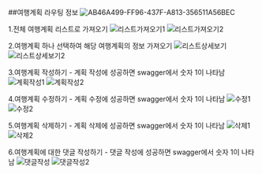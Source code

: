 ##여행계획
라우팅 정보
![AB46A499-FF96-437F-A813-356511A56BEC](https://github.com/enjoytrip-semifinal/enjoytrip-semi/assets/98890934/27453249-2bbe-47a7-a000-5e431c18fca8)


1.전체 여행계획 리스트로 가져오기
![리스트가져오기1](https://user-images.githubusercontent.com/76669772/235839585-a5fda6f5-ac9d-4749-95f6-8e62f288a8ee.PNG)
![리스트가져오기2](https://user-images.githubusercontent.com/76669772/235839587-b48cafa7-6b77-4f29-8f41-011892326c8c.PNG)

2.여행계획 하나 선택하여 해당 여행계획의 정보 가져오기
![리스트상세보기](https://user-images.githubusercontent.com/76669772/235839640-6b79f672-6a31-4db1-ae17-7ed7ef8b7989.PNG)
![리스트상세보기2](https://user-images.githubusercontent.com/76669772/235839644-8f1fe540-105c-4f92-9f77-4e4a5f255f9e.PNG)

3.여행계획 작성하기 - 계획 작성에 성공하면 swagger에서 숫자 1이 나타남
![계획작성1](https://user-images.githubusercontent.com/76669772/235839703-6d1e852b-41ac-4636-9f5e-21e73f4c1a1a.PNG)
![계획작성2](https://user-images.githubusercontent.com/76669772/235839705-61eb9932-88a5-4969-8c96-6cb9002ee003.PNG)

4.여행계획 수정하기 - 계획 수정에 성공하면 swagger에서 숫자 1이 나타남
![수정1](https://user-images.githubusercontent.com/76669772/235839730-d17a425d-bf32-451c-991b-e50bd3d6c63c.PNG)
![수정2](https://user-images.githubusercontent.com/76669772/235839734-974df98c-f477-49d1-9be3-970f22711ba5.PNG)

5.여행계획 삭제하기 - 계획 삭제에 성공하면 swagger에서 숫자 1이 나타남
![삭제1](https://user-images.githubusercontent.com/76669772/235839755-f165686d-ad3a-4855-8653-456c1ee2395b.PNG)
![삭제2](https://user-images.githubusercontent.com/76669772/235839759-e073618d-7d23-44a1-a0a4-bc33a07247c0.PNG)


6.여행계획에 대한 댓글 작성하기 - 댓글 작성에 성공하면 swagger에서 숫자 1이 나타남
![댓글작성](https://user-images.githubusercontent.com/76669772/235839840-49f73df5-3c12-4f2e-8d75-88cc91b6d4e0.PNG)
![댓글작성2](https://user-images.githubusercontent.com/76669772/235839847-2c7a3ec0-7320-45d2-8c29-a6f3393dd702.PNG)
